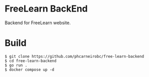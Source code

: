 # FreeLearn BackEnd

Backend for FreeLearn website.

# Build


```
$ git clone https://github.com/phcarneirobc/free-learn-backend
$ cd free-learn-backend
$ go run .
$ docker compose up -d
```
